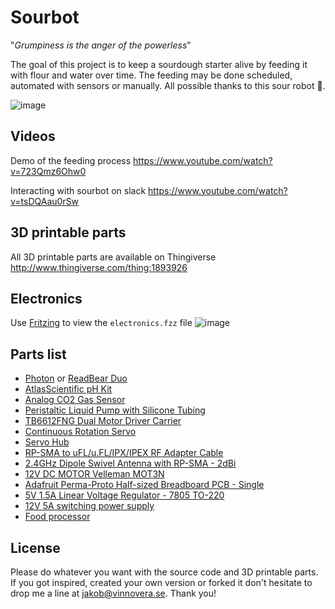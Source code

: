 # Sourbot
"_Grumpiness is the anger of the powerless_"

The goal of this project is to keep a sourdough starter alive by feeding it with flour and water over time. The feeding may be done scheduled, automated with sensors or manually. All possible thanks to this sour robot 🤖.

![image](https://cloud.githubusercontent.com/assets/474066/20364672/410cb132-ac44-11e6-9d2a-df78457357c4.png)

## Videos
Demo of the feeding process
https://www.youtube.com/watch?v=723Qmz6Ohw0

Interacting with sourbot on slack
https://www.youtube.com/watch?v=tsDQAau0rSw

## 3D printable parts
All 3D printable parts are available on Thingiverse
http://www.thingiverse.com/thing:1893926

## Electronics
Use [Fritzing](http://fritzing.org/home/) to view the ```electronics.fzz``` file
![image](https://cloud.githubusercontent.com/assets/474066/20364653/2f25c31e-ac44-11e6-8f12-e307ccc6c360.png)

## Parts list
* [Photon](https://www.adafruit.com/products/2721) or [ReadBear Duo](https://redbear.cc/redbear-duo.html)
* [AtlasScientific pH Kit](http://www.atlas-scientific.com/product_pages/probes/ph_probe.html)
* [Analog CO2 Gas Sensor](https://www.dfrobot.com/index.php?route=product/product&product_id=1023)
* [Peristaltic Liquid Pump with Silicone Tubing](https://www.adafruit.com/products/1150)
* [TB6612FNG Dual Motor Driver Carrier](https://www.pololu.com/product/713)
* [Continuous Rotation Servo](https://www.adafruit.com/products/154)
* [Servo Hub](https://www.sparkfun.com/products/12480)
* [RP-SMA to uFL/u.FL/IPX/IPEX RF Adapter Cable](https://www.adafruit.com/products/852)
* [2.4GHz Dipole Swivel Antenna with RP-SMA - 2dBi](https://www.adafruit.com/products/944)
* [12V DC MOTOR Velleman MOT3N](https://www.amazon.com/Velleman-131009-MOT3N/dp/B00N396MOS)
* [Adafruit Perma-Proto Half-sized Breadboard PCB - Single](https://www.adafruit.com/products/1609)
* [5V 1.5A Linear Voltage Regulator - 7805 TO-220](https://www.adafruit.com/products/2164)
* [12V 5A switching power supply](https://www.adafruit.com/products/352)
* [Food processor](https://www.amazon.com/Kitchen-Master-One-Touch-Electric-Processor/dp/B01AYPSK02/)

## License
Please do whatever you want with the source code and 3D printable parts. If you got inspired, created your own version or forked it don't hesitate to drop me a line at [jakob@vinnovera.se](mailto:jakob@vinnovera.se). Thank you!
